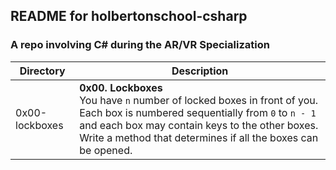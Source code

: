 ## README for holbertonschool-csharp ##
### A repo involving C# during the AR/VR Specialization ###

| Directory | Description |
| --------- | ----------- |
| 0x00-lockboxes | **0x00. Lockboxes**<br>You have `n` number of locked boxes in front of you. Each box is numbered sequentially from `0` to `n - 1` and each box may contain keys to the other boxes. Write a method that determines if all the boxes can be opened. |
